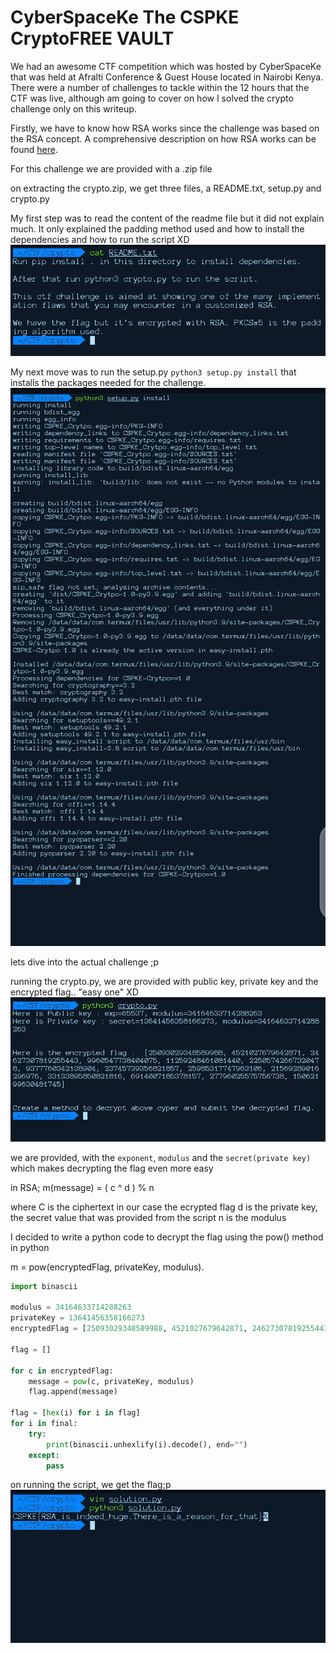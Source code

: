 # CyberSpaceKe The CSPKE CryptoFREE VAULT

We had an awesome CTF competition which was hosted by CyberSpaceKe that  was held at Afralti Conference & Guest House located in Nairobi Kenya. There were a number of challenges to tackle within the 12 hours that the CTF was live, although am going to cover on how I solved the crypto challenge only on this writeup.

Firstly, we have to know how RSA works since the challenge was based on the RSA concept. A comprehensive description on how RSA works can be found <a href="https://en.wikipedia.org/wiki/RSA_(cryptosystem)">here</a>.


For this challenge we are provided with a .zip file

on extracting the crypto.zip, we get three files, a README.txt, setup.py and crypto.py

My first step was to read the content of the readme file but it did not explain much. It only explained the padding method used and how to install the dependencies and how to run the script XD
<img src="README.png">

My next move was to run the setup.py `python3 setup.py install` that installs the packages needed for the challenge.
<img src="Setup.png">

lets dive into the actual challenge ;p

running the crypto.py, we are provided with public key, private key and the encrypted flag.. "easy one" XD
<img src="Crypto.png">

we are provided, with the `exponent`, `modulus` and the `secret(private key)` which makes decrypting the flag even more easy

in RSA; m(message) = ( c ^ d ) % n

where C is the ciphertext in our case the ecrypted flag
d is the private key, the secret value that was provided from the script
n is the modulus

I decided to write a python code to decrypt the flag using the pow() method in python

m = pow(encryptedFlag, privateKey, modulus).

```python
import binascii

modulus = 34164633714288263 
privateKey = 13641456358166273								
encryptedFlag = [25093029348589988, 4521027679642871, 24627307819255443, 9960547738404075, 11259248461081440, 22505742667320478, 9377760342138904, 23745739356821857, 25985317747963106, 21569289016296976, 33133895850821816, 6914007185378157, 27796025575756738, 15062199630481745]	

flag = []

for c in encryptedFlag:
    message = pow(c, privateKey, modulus)
    flag.append(message)

flag = [hex(i) for i in flag]                                                                                                   final = [str(i)[2:] for i in flag]
for i in final:
    try:
        print(binascii.unhexlify(i).decode(), end="")
    except:
        pass
```

on running the script, we get the flag;p
<img src="flag.png">
